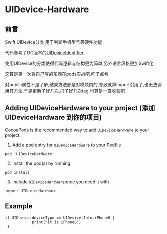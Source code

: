 # UIDevice-Hardware

## 前言

Swift UIDevice分类 用于判断手机型号等硬件功能

代码参考了OC版本的[UIDeviceIdentifier](https://github.com/squarefrog/UIDeviceIdentifier)


使用UIDevice的分类使得代码逻辑与结构更为简单,另外语言风格更加Swift化

这算是第一次将自己写的东西在pods实战吧,吃了点亏

对public属性不是了解,结果方法都是对模块内的,导致就算import引用了,也无法调用其方法,于是更新了好几次,打了好几次tag.也算是一直收获吧

## Adding UIDeviceHardware to your project (添加 UIDeviceHardware 到你的项目)

[CocoaPods](http://cocoapods.org) is the recommended way to add `UIDeviceHardware` to your project.

1. Add a pod entry for `UIDeviceHardware` to your Podfile </br>
```
pod 'UIDeviceHardware'
```
2. Install the pod(s) by running </br>
```
pod install
```
3. Include `UIDeviceHardware`once you need it with </br>
```
import UIDeviceHardware
```


## Example
```
if UIDevice.deviceType == UIDevice.Info.iPhone8 {
            print("it is iPhone8")
 }
```


